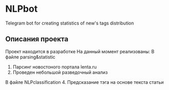 # NLPbot
Telegram bot for creating statistics of new's tags distribution

## Описания проекта
Проект находится в разработке
На данный момент реализованы:
В файле parsing&statistic
1. Парсинг новостоного портала lenta.ru
2. Проведен небольшой разведочный анализ
   
В файле NLPclassification
4. Предсказание тэга на основе текста статьи
   
   
